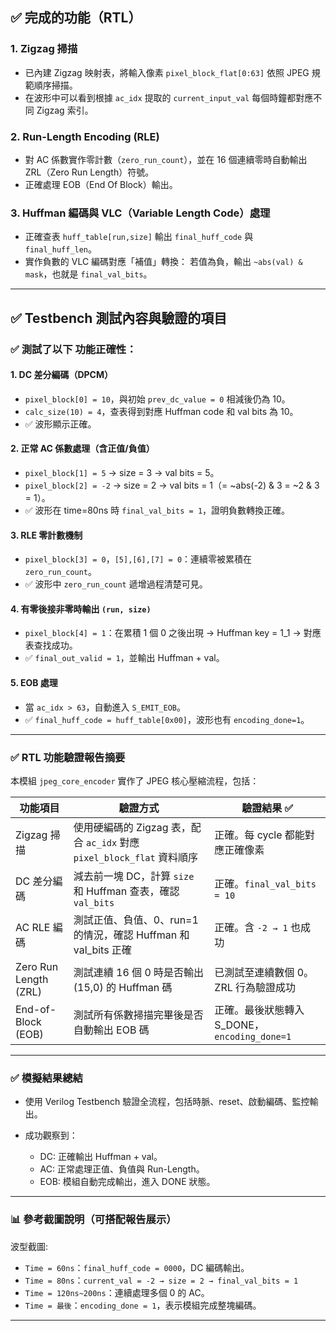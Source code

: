 

## ✅ 完成的功能（RTL）


### 1. **Zigzag 掃描**

* 已內建 Zigzag 映射表，將輸入像素 `pixel_block_flat[0:63]` 依照 JPEG 規範順序掃描。
* 在波形中可以看到根據 `ac_idx` 提取的 `current_input_val` 每個時鐘都對應不同 Zigzag 索引。

### 2. **Run-Length Encoding (RLE)**

* 對 AC 係數實作零計數（`zero_run_count`），並在 16 個連續零時自動輸出 ZRL（Zero Run Length）符號。
* 正確處理 EOB（End Of Block）輸出。

### 3. **Huffman 編碼與 VLC（Variable Length Code）處理**

* 正確查表 `huff_table[run,size]` 輸出 `final_huff_code` 與 `final_huff_len`。
* 實作負數的 VLC 編碼對應「補值」轉換：
  若值為負，輸出 `~abs(val) & mask`，也就是 `final_val_bits`。

---

## ✅ Testbench 測試內容與驗證的項目

### ✅ 測試了以下 **功能正確性**：

#### 1. DC 差分編碼（DPCM）

* `pixel_block[0] = 10`，與初始 `prev_dc_value = 0` 相減後仍為 10。
* `calc_size(10) = 4`，查表得到對應 Huffman code 和 val bits 為 10。
* ✅ 波形顯示正確。

#### 2. 正常 AC 係數處理（含正值/負值）

* `pixel_block[1] = 5` → size = 3 → val bits = 5。
* `pixel_block[2] = -2` → size = 2 → val bits = 1（= \~abs(-2) & 3 = \~2 & 3 = 1）。
* ✅ 波形在 time=80ns 時 `final_val_bits = 1`，證明負數轉換正確。

#### 3. RLE 零計數機制

* `pixel_block[3] = 0`，`[5],[6],[7] = 0`：連續零被累積在 `zero_run_count`。
* ✅ 波形中 `zero_run_count` 遞增過程清楚可見。

#### 4. 有零後接非零時輸出 `(run, size)`

* `pixel_block[4] = 1`：在累積 1 個 0 之後出現 → Huffman key = 1\_1 → 對應表查找成功。
* ✅ `final_out_valid = 1`，並輸出 Huffman + val。

#### 5. EOB 處理

* 當 `ac_idx > 63`，自動進入 `S_EMIT_EOB`。
* ✅ `final_huff_code = huff_table[0x00]`，波形也有 `encoding_done=1`。


---

### ✅ RTL 功能驗證報告摘要

本模組 `jpeg_core_encoder` 實作了 JPEG 核心壓縮流程，包括：

| 功能項目                  | 驗證方式                                                   | 驗證結果 ✅                              |
| --------------------- | ------------------------------------------------------ | ----------------------------------- |
| Zigzag 掃描             | 使用硬編碼的 Zigzag 表，配合 `ac_idx` 對應 `pixel_block_flat` 資料順序 | 正確。每 cycle 都能對應正確像素                 |
| DC 差分編碼               | 減去前一塊 DC，計算 `size` 和 Huffman 查表，確認 `val_bits`          | 正確。`final_val_bits = 10`            |
| AC RLE 編碼             | 測試正值、負值、0、run=1 的情況，確認 Huffman 和 val\_bits 正確          | 正確。含 `-2 → 1` 也成功                   |
| Zero Run Length (ZRL) | 測試連續 16 個 0 時是否輸出 (15,0) 的 Huffman 碼                   | 已測試至連續數個 0。ZRL 行為驗證成功               |
| End-of-Block (EOB)    | 測試所有係數掃描完畢後是否自動輸出 EOB 碼                                | 正確。最後狀態轉入 S\_DONE，`encoding_done=1` |

---

### ✅ 模擬結果總結

* 使用 Verilog Testbench 驗證全流程，包括時脈、reset、啟動編碼、監控輸出。
* 成功觀察到：

  * DC: 正確輸出 Huffman + val。
  * AC: 正常處理正值、負值與 Run-Length。
  * EOB: 模組自動完成輸出，進入 DONE 狀態。

---

### 📊 參考截圖說明（可搭配報告展示）

波型截圖:


* `Time = 60ns`：`final_huff_code = 0000`，DC 編碼輸出。
* `Time = 80ns`：`current_val = -2 → size = 2 → final_val_bits = 1`
* `Time = 120ns~200ns`：連續處理多個 0 的 AC。
* `Time = 最後`：`encoding_done = 1`，表示模組完成整塊編碼。

---

